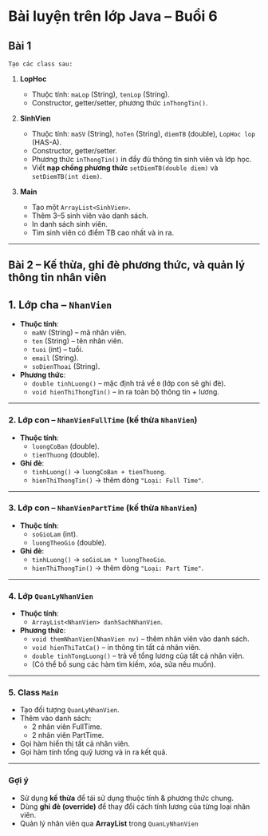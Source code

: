 # Bài luyện trên lớp Java – Buổi 6

## **Bài 1**  
    Tạo các class sau:

1. **LopHoc**
   - Thuộc tính: `maLop` (String), `tenLop` (String).
   - Constructor, getter/setter, phương thức `inThongTin()`.

2. **SinhVien**
   - Thuộc tính: `maSV` (String), `hoTen` (String), `diemTB` (double), `LopHoc lop` (HAS-A).
   - Constructor, getter/setter.
   - Phương thức `inThongTin()` in đầy đủ thông tin sinh viên và lớp học.
   - Viết **nạp chồng phương thức** `setDiemTB(double diem)` và `setDiemTB(int diem)`.

3. **Main**
   - Tạo một `ArrayList<SinhVien>`.
   - Thêm 3–5 sinh viên vào danh sách.
   - In danh sách sinh viên.
   - Tìm sinh viên có điểm TB cao nhất và in ra.

---


## **Bài 2 – Kế thừa, ghi đè phương thức, và quản lý thông tin nhân viên**

## **1. Lớp cha – `NhanVien`**
- **Thuộc tính**:
  - `maNV` (String) – mã nhân viên.
  - `ten` (String) – tên nhân viên.
  - `tuoi` (int) – tuổi.
  - `email` (String).
  - `soDienThoai` (String).
- **Phương thức**:
  - `double tinhLuong()` – mặc định trả về `0` (lớp con sẽ ghi đè).
  - `void hienThiThongTin()` – in ra toàn bộ thông tin + lương.

---

### **2. Lớp con – `NhanVienFullTime`** (kế thừa `NhanVien`)
- **Thuộc tính**:
  - `luongCoBan` (double).
  - `tienThuong` (double).
- **Ghi đè**:
  - `tinhLuong()` → `luongCoBan + tienThuong`.
  - `hienThiThongTin()` → thêm dòng `"Loại: Full Time"`.

---

### **3. Lớp con – `NhanVienPartTime`** (kế thừa `NhanVien`)
- **Thuộc tính**:
  - `soGioLam` (int).
  - `luongTheoGio` (double).
- **Ghi đè**:
  - `tinhLuong()` → `soGioLam * luongTheoGio`.
  - `hienThiThongTin()` → thêm dòng `"Loại: Part Time"`.

---

### **4. Lớp `QuanLyNhanVien`**
- **Thuộc tính**:
  - `ArrayList<NhanVien> danhSachNhanVien`.
- **Phương thức**:
  - `void themNhanVien(NhanVien nv)` – thêm nhân viên vào danh sách.
  - `void hienThiTatCa()` – in thông tin tất cả nhân viên.
  - `double tinhTongLuong()` – trả về tổng lương của tất cả nhân viên.
  - (Có thể bổ sung các hàm tìm kiếm, xóa, sửa nếu muốn).

---

### **5. Class `Main`**
- Tạo đối tượng `QuanLyNhanVien`.
- Thêm vào danh sách:
  - 2 nhân viên FullTime.
  - 2 nhân viên PartTime.
- Gọi hàm hiển thị tất cả nhân viên.
- Gọi hàm tính tổng quỹ lương và in ra kết quả.

---

### **Gợi ý**
- Sử dụng **kế thừa** để tái sử dụng thuộc tính & phương thức chung.
- Dùng **ghi đè (override)** để thay đổi cách tính lương của từng loại nhân viên.
- Quản lý nhân viên qua **ArrayList** trong `QuanLyNhanVien`